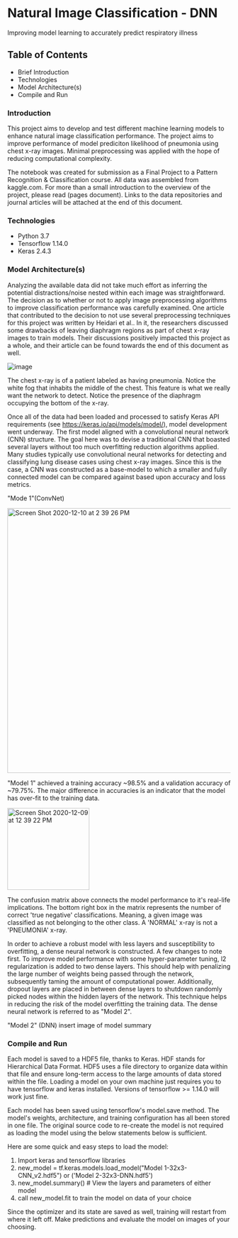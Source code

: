 # Natural Image Classification - DNN
Improving model learning to accurately predict respiratory illness

## Table of Contents 
- Brief Introduction
- Technologies
- Model Architecture(s)
- Compile and Run

### Introduction
This project aims to develop and test different machine learning models to enhance natural image classification performance. The project aims to improve performance of model prediciton likelihood of pneumonia using chest x-ray images. Minimal preprocessing was applied with the hope of reducing computational complexity. 

The notebook was created for submission as a Final Project to a Pattern Recognition & Classification course. All data was assembled from kaggle.com. For more than a small introduction to the overview of the project, please read (pages document). Links to the data repositories and journal articles will be attached at the end of this document. 

### Technologies
- Python 3.7
- Tensorflow 1.14.0
- Keras 2.4.3

### Model Architecture(s)
Analyzing the available data did not take much effort as inferring the potential distractions/noise nested within each image was straightforward. The decision as to whether or not to apply image preprocessing algorithms to improve classification performance was carefully examined. One article that contributed to the decision to not use several preprocessing techniques for this project was written by Heidari et al.. In it, the researchers discussed some drawbacks of leaving diaphragm regions as part of chest x-ray images to train models. Their discussions positively impacted this project as a whole, and their article can be found towards the end of this document as well. 

![image](https://user-images.githubusercontent.com/63656931/101534242-b95ad400-394b-11eb-974a-2d5cb521a890.png)

The chest x-ray is of a patient labeled as having pneumonia. Notice the white fog that inhabits the middle of the chest. This feature is what we really want the network to detect. Notice the presence of the diaphragm occupying the bottom of the x-ray.  

Once all of the data had been loaded and processed to satisfy Keras API requirements (see https://keras.io/api/models/model/), model development went underway. The first model aligned with a convolutional neural network (CNN) structure. The goal here was to devise a traditional CNN that boasted several layers without too much overfitting reduction algorithms applied. Many studies typically use convolutional neural networks for detecting and classifying lung disease cases using chest x-ray images. Since this is the case, a CNN was constructed as a base-model to which a smaller and fully connected model can be compared against based upon accuracy and loss metrics.  

"Mode 1"(ConvNet)

<img width="598" alt="Screen Shot 2020-12-10 at 2 39 26 PM" src="https://user-images.githubusercontent.com/63656931/101821177-77ad6300-3adc-11eb-90cc-570405e932bb.png">

"Model 1" achieved a training accuracy ~98.5% and a validation accuracy of ~79.75%. The major difference in accuracies is an indicator that the model has over-fit to the training data. 

<img width="185" alt="Screen Shot 2020-12-09 at 12 39 22 PM" src="https://user-images.githubusercontent.com/63656931/101665978-7f003e00-3a02-11eb-957b-0ab0716422ee.png">

The confusion matrix above connects the model performance to it's real-life implications. The bottom right box in the matrix represents the number of correct 'true negative' classifications. Meaning, a given image was classified as not belonging to the other class. A 'NORMAL' x-ray is not a 'PNEUMONIA' x-ray. 

In order to achieve a robust model with less layers and susceptibility to overfitting, a dense neural network is constructed. A few changes to note first. To improve model performance with some hyper-parameter tuning, l2 regularization is added to two dense layers. This should help with penalizing the large number of weights being passed through the network, subsequently taming the amount of computational power. Additionally, dropout layers are placed in between dense layers to shutdown randomly picked nodes within the hidden layers of the network. This technique helps in reducing the risk of the model overfitting the training data. The dense neural network is referred to as "Model 2".   

"Model 2" (DNN)
insert image of model summary





### Compile and Run

Each model is saved to a HDF5 file, thanks to Keras. HDF stands for Hierarchical Data Format. HDF5 uses a file directory to organize data within that file and ensure long-term access to the large amounts of data stored within the file. Loading a model on your own machine just requires you to have tensorflow and keras installed. Versions of tensorflow >= 1.14.0 will work just fine. 

Each model has been saved using tensorflow's model.save method. The model's weights, architecture, and training configuration has all been stored in one file. The original source code to re-create the model is not required as loading the model using the below statements below is sufficient.  

Here are some quick and easy steps to load the model:
1) Import keras and tensorflow libraries 
2) new_model = tf.keras.models.load_model("Model 1-32x3-CNN_v2.hdf5") or ('Model 2-32x3-DNN.hdf5')
3) new_model.summary() # View the layers and parameters of either model
4) call new_model.fit to train the model on data of your choice

Since the optimizer and its state are saved as well, training will restart from where it left off. Make predictions and evaluate the model on images of your choosing.   

